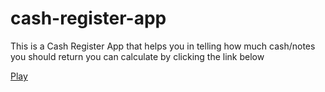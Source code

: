 # cash-register-app

This is a Cash Register App that helps you in telling how much cash/notes you should return
you can calculate by clicking the link below

[Play](https://manage-cash-app.netlify.app/)

